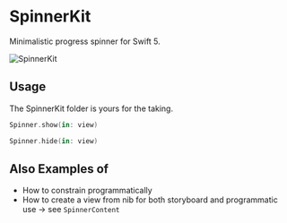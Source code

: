 # SpinnerKit
Minimalistic progress spinner for Swift 5.

![SpinnerKit][Spinner]

## Usage

The SpinnerKit folder is yours for the taking.

```swift
Spinner.show(in: view)
````

```swift
Spinner.hide(in: view)
````

## Also Examples of

- How to constrain programmatically
- How to create a view from nib for both storyboard and programmatic use -> see `SpinnerContent`

[Spinner]: https://github.com/p-sun/SpinnerKit/blob/master/gif/spinner.gif?raw=true
